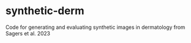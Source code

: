 # synthetic-derm
Code for generating and evaluating synthetic images in dermatology from Sagers et al. 2023
